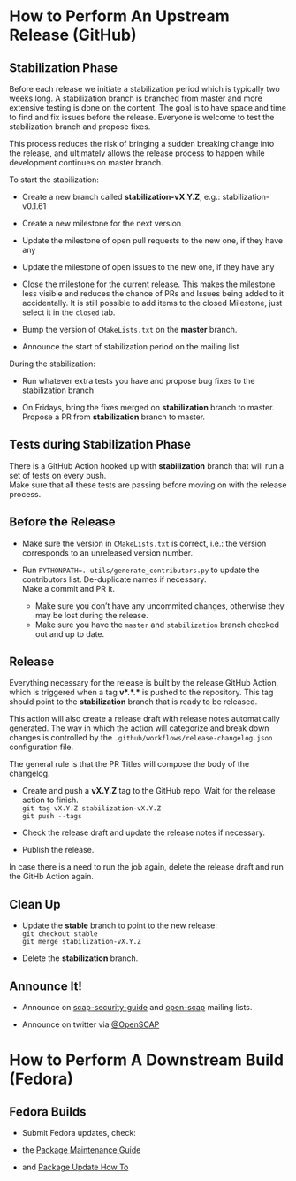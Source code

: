 How to Perform An Upstream Release (GitHub)
===========================================

Stabilization Phase
-------------------

Before each release we initiate a stabilization period which is typically two weeks long.
A stabilization branch is branched from master and more extensive testing is done on the content.
The goal is to have space and time to find and fix issues before the release.
Everyone is welcome to test the stabilization branch and propose fixes.

This process reduces the risk of bringing a sudden breaking change into the release,
and ultimately allows the release process to happen while development continues on master branch.

To start the stabilization:

- Create a new branch called **stabilization-vX.Y.Z**, e.g.: stabilization-v0.1.61

- Create a new milestone for the next version

- Update the milestone of open pull requests to the new one, if they have any

- Update the milestone of open issues to the new one, if they have any

- Close the milestone for the current release.
  This makes the milestone less visible and reduces the chance of PRs and Issues being added to it
  accidentally.
  It is still possible to add items to the closed Milestone, just select it in the `closed` tab.

- Bump the version of `CMakeLists.txt` on the **master** branch.

- Announce the start of stabilization period on the mailing list

During the stabilization:

- Run whatever extra tests you have and propose bug fixes to the stabilization branch

- On Fridays, bring the fixes merged on **stabilization** branch to master.\
  Propose a PR from **stabilization** branch to master.

Tests during Stabilization Phase
-----------

There is a GitHub Action hooked up with **stabilization** branch that will run a set of tests on every push.\
Make sure that all these tests are passing before moving on with the release process.

Before the Release
------------------

-   Make sure the version in `CMakeLists.txt` is correct, i.e.: the
    version corresponds to an unreleased version number.

-   Run `PYTHONPATH=. utils/generate_contributors.py` to update the
    contributors list. De-duplicate names if necessary.\
    Make a commit and PR it.
    * Make sure you don’t have any uncommited changes, otherwise they may be lost during the release.
    * Make sure you have the `master` and `stabilization` branch checked out and up to date.

Release
-------

Everything necessary for the release is built by the release GitHub Action,
which is triggered when a tag **v\*.\*.\*** is pushed to the repository. This tag
should point to the **stabilization** branch that is ready to be released.

This action will also create a release draft with release notes automatically
generated. The way in which the action will categorize and break down changes is
controlled by the `.github/workflows/release-changelog.json` configuration file.

The general rule is that the PR Titles will compose the body of the changelog.


- Create and push a **vX.Y.Z** tag to the GitHub repo. Wait for the release action
to finish.\
  `git tag vX.Y.Z stabilization-vX.Y.Z`\
  `git push --tags`

- Check the release draft and update the release notes if necessary.

- Publish the release.

In case there is a need to run the job again, delete the release
draft and run the GitHb Action again.


Clean Up
-------------------------

- Update the **stable** branch to point to the new release:\
 `git checkout stable`\
 `git merge stabilization-vX.Y.Z`

- Delete the **stabilization** branch.

Announce It!
------------

-   Announce on
    [scap-security-guide](https://lists.fedorahosted.org/admin/lists/scap-security-guide.lists.fedorahosted.org/)
    and
    [open-scap](https://www.redhat.com/mailman/listinfo/open-scap-list)
    mailing lists.

-   Announce on twitter via [@OpenSCAP](https://twitter.com/openscap)


How to Perform A Downstream Build (Fedora)
================================================

Fedora Builds
-------------

-   Submit Fedora updates, check:

-   the [Package Maintenance
    Guide](https://fedoraproject.org/wiki/Package_maintenance_guide)

-   and [Package Update How
    To](https://fedoraproject.org/wiki/Package_update_HOWTO)
